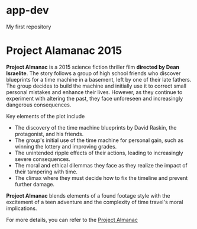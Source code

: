 # app-dev
My first repository

# Project Alamanac 2015

**Project Almanac** is a 2015 science fiction thriller film **directed by Dean Israelite**. The story follows a group of high school friends who discover blueprints for a time machine in a basement, left by one of their late fathers. The group decides to build the machine and initially use it to correct small personal mistakes and enhance their lives. However, as they continue to experiment with altering the past, they face unforeseen and increasingly dangerous consequences.

Key elements of the plot include
- The discovery of the time machine blueprints by David Raskin, the protagonist, and his friends.
- The group's initial use of the time machine for personal gain, such as winning the lottery and improving grades.
- The unintended ripple effects of their actions, leading to increasingly severe consequences.
- The moral and ethical dilemmas they face as they realize the impact of their tampering with time.
- The climax where they must decide how to fix the timeline and prevent further damage.

**Project Almanac** blends elements of a found footage style with the excitement of a teen adventure and the complexity of time travel's moral implications.

For more details, you can refer to the [Project Almanac](https://en.wikipedia.org/wiki/Project_Almanac)
